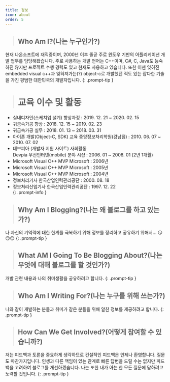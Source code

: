 ```yaml
---
title: 정보
icon: about
order: 5
---
```


> ## Who Am I?(나는 누구인가?)   
현재 나온소프트에 재직중이며, 2000년 이후 줄곧 주로 윈도우 기반의 어플리케이션 개발 업무를 담당해왔습니다. 주로 사용하는 개발 언어는 C++이며,  C#, C, Java도 능숙하진 않지만 프로젝트 수행 경력도 있고 현재도 사용하고 있습니다. 또한 이젠 잊혀진 embedded visual c++과 잊혀져가는(?) object-c로 개발했던 적도 있는 잡다한 기술을 가진 평범한 대한민국의 개발자입니다.
{: .prompt-tip }

> # 교육 이수 및 활동  
* 실내디자인(스케치업 설계) 향상과정 : 2019. 12. 21 ~ 2020. 02. 15  
* 귀금속가공 향상 : 2018. 12. 15 ~ 2019. 02. 23  
* 귀금속가공 실무 : 2018. 01. 13 ~ 2018. 03. 31  
* 아이폰 개발(Object-C, SDK) 교육 중앙정보처리학원(강남점)  : 2010. 06. 07 ~ 2010. 07. 02  
* 데브피아 (개발자 지원 사이트) 사회활동  
  Devpia 무선인터넷(mobile) 분야 시샵  : 2006. 01 ~ 2008. 01 (2년 1개월)  
* Microsoft Visual C++ MVP Microsoft  : 2006년  
* Microsoft Visual C++ MVP Microsoft  : 2005년  
* Microsoft Visual C++ MVP Microsoft  : 2004년  
* 정보처리기사 한국산업인력관리공단 : 2000. 08. 18  
* 정보처리산업기사 한국산업인력관리공단 : 1997. 12. 22  
{: .prompt-info }

> ## Why Am I Blogging?(나는 왜 블로그를 하고 있는가?)   
나 자신의 기억력에 대한 한계를 극복하기 위해 정보를 정리하고 공유하기 위해서... 😏😏😏
{: .prompt-tip }

> ## What AM I Going To Be Blogging About?(나는 무엇에 대해 블로그를 할 것인가?)   
개발 관련 내용과 나의 취미생활을 공유하려고 합니다.
{: .prompt-tip }

> ## Who Am I Writing For?(나는 누구를 위해 쓰는가?)   
나와 같이 개발하는 분들과 취미가 같은 분들을 위해 알찬 정보를 제공하려고 합니다.
{: .prompt-tip }

> ## How Can We Get Involved?(어떻게 참여할 수 있습니까?)  
저는 피드백과 토론을 중요하게 생각하므로 건설적인 피드백은 언제나 환영합니다. 질문도 마찬가지입니다. 인생과 다른 책임이 있는 관계로 빠른 답변을 드릴 수는 없지만 피드백을 고려하여 블로그를 개선하겠습니다. 나는 또한 내가 아는 한 모든 질문에 답하려고 노력할 것입니다.
{: .prompt-tip }
